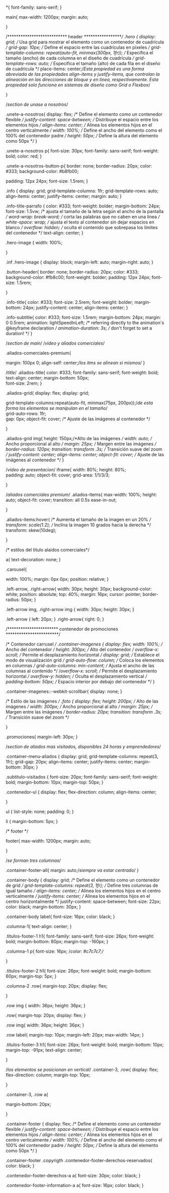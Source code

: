 
*{
  font-family: sans-serif;
}


main{
  max-width: 1200px;
  margin: auto;
 

}



/***************************    header      ******************/
.hero {
  display: grid; /* Usa grid para mostrar el elemento como un contenedor de cuadrícula */
  grid-gap: 10px; /* Define el espacio entre las cuadrículas en píxeles */
  grid-template-columns: repeat(auto-fit, minmax(300px, 1fr)); /* Especifica el tamaño (ancho) de cada columna en el diseño de cuadrícula */
  grid-template-rows: auto; /* Especifica el tamaño (alto) de cada fila en el diseño de cuadrícula */
  place-items: center;/*Esta propiedad es una forma abreviada de las propiedades align-items y justify-items, que controlan la alineación en las direcciones de bloque y en línea, respectivamente. Esta propiedad solo funciona en sistemas de diseño como Grid o Flexbox*/
   
}
  

/*section de unase a nosotros*/

.unete-a-nosotros{
  display: flex; /* Define el elemento como un contenedor flexible */ 
  justify-content: space-between; /* Distribuye el espacio entre los elementos hijos */ 
  align-items: center; /* Alinea los elementos hijos en el centro verticalmente */ 
  width: 100%; /* Define el ancho del elemento como el 100% del contenedor padre */ 
  height: 50px; /* Define la altura del elemento como 50px */ 
}

.unete-a-nosotros p{
  font-size: 30px;
  font-family: sans-serif;
  font-weight: bold;
  color: red;
}


.unete-a-nosotros-button-p{
  border: none;
  border-radius: 20px;
  color: #333;
  background-color: #b8fb00;
  
  padding: 12px 24px;
  font-size: 1.5rem;
}

.info {
  display: grid;
  grid-template-columns: 1fr;
  grid-template-rows: auto;
  align-items: center;
  justify-items: center;
  margin: auto;
}
  
.info-title-parrafo {
  color: #333;
  font-weight: bolder;
  margin-bottom: 24px; 
  font-size: 1.5vw; /* ajusta el tamaño de la letra según el ancho de la pantalla */
  word-wrap: break-word; /* corta las palabras que no caben en una línea */
  white-space: wrap; /* ajusta el texto al contenedor sin dejar espacios en blanco */
  overflow: hidden; /* oculta el contenido que sobrepasa los límites del contenedor */
  text-align: center;
}






.hero-image {
  width: 100%;
 
}

.inf .hero-image {
  display: block;
  margin-left: auto;
  margin-right: auto;
}
 

.button-header{
  border: none;
  border-radius: 20px;
  color: #333;
  background-color: #fb8c00;
  font-weight: bolder;
  padding: 12px 24px;
  font-size: 1.5rem;
    
}



.info-title{
  color: #333;
  font-size: 2.5rem;
  font-weight: bolder;
  margin-bottom: 24px;
  justify-content: center;
  align-items: center;
}

.info-subtitle{
  color: #333;
  font-size: 1.5rem;
  margin-bottom: 24px;
  margin: 0 0.5rem;
  animation: lightSpeedInLeft; /* referring directly to the animation's @keyframe declaration */
  animation-duration: 3s; /* don't forget to set a duration! */
}




/*section de main*/
/*video y aliados comerciales*/



.aliados-comerciales-premium{

  margin: 100px 0;
  align-self: center;/*los itms se alinean si mismos*/
}

/*title*/
.aliados-title{
  color: #333;
  font-family: sans-serif;
  font-weight: bold;
  text-align: center;
  margin-bottom: 50px;  
  font-size: 2rem;
}

.aliados-grid{
  display: flex;
  display: grid;
      
  grid-template-columns:repeat(auto-fit, minmax(75px, 200px));/*de esta forma los elementos se manipulan en el tamaño*/    
  grid-auto-rows: 1fr;     
  gap: 0px;
  object-fit: cover; /* Ajuste de las imágenes al contenedor */ 
  
}

.aliados-grid img{ 
  height: 150px;/*Alto de las imágenes */ 
  width: auto; /* Ancho proporcional al alto */
  margin: 25px; /* Margen entre las imágenes */
  border-radius: 120px; 
  transition: transform .3s; /* Transición suave del zoom */ 
  justify-content: center; 
  align-items: center; 
  object-fit: cover; /* Ajuste de las imágenes al contenedor */ 
}


/*video de presentacion*/
iframe{
  width: 80%;
  height: 80%;  
  padding: auto;
  object-fit: cover;
  grid-area: 1/1/3/3;
    
}

/*aliados comerciales premium*/
.aliados-items{
  max-width: 100%;
  height: auto;
  object-fit: cover; 
  transition: all 0.5s ease-in-out;
    
}

.aliados-items:hover{
  /* Aumenta el tamaño de la imagen en un 20% */
  transform: scale(1.2);
  /* Inclina la imagen 10 grados hacia la derecha */
  transform: skew(10deg);
    
}

/*              estilos del titulo alaidos comerciales*/



a{
  text-decoration: none;
}

.carousel{
 
  width: 100%;
  margin: 0px 0px;
  position: relative;
}

.left-arrow, .right-arrow{
  width: 30px;
  height: 30px;
  background-color: white;
  position: absolute;
  top: 40%;
  margin: 16px;
  cursor: pointer;
  border-radius: 50px;
}

.left-arrow img, .right-arrow img {
  width: 30px;
  height: 30px;
}

.left-arrow {
  left: 20px;
}
.right-arrow{
  right: 0;
}




/***********************     contenedor de promociones           ************************/

/* Contenedor carrusel */
.container-imagenes { 
  display: flex;
  width: 100%; /* Ancho del contenedor */ 
  height: 300px; /* Alto del contenedor */ 
  overflow-x: scroll; /* Permite el desplazamiento horizontal */
  display: grid; /* Establece el modo de visualización grid */ 
  grid-auto-flow: column; /* Coloca los elementos en columnas */ 
  grid-auto-columns: min-content; /* Ajusta el ancho de las columnas al contenido */ 
  /*overflow-x: scroll; /* Permite el desplazamiento horizontal */ 
  overflow-y: hidden; /* Oculta el desplazamiento vertical */ 
  padding-bottom: 50px; /* Espacio interior por debajo del contenedor */
}

.container-imagenes::-webkit-scrollbar{
  display: none;
}



/* Estilo de las imágenes */
.foto {
  display: flex;
  height: 200px; /* Alto de las imágenes */
  width: 300px; /* Ancho proporcional al alto */
  margin: 25px; /* Margen entre las imágenes */
  border-radius: 20px;
  transition: transform .3s; /* Transición suave del zoom */

}

.promociones{
  margin-left: 30px;
}





/*section de aliados mas visitados, disponibles 24 horas y emprendedores*/

.container-menu-aliados {
  display: grid;
  grid-template-columns: repeat(3, 1fr);
  grid-gap: 20px;
  align-items: center;
  justify-items: center;
  margin-bottom: 30px;
}

.subtitulo-visitados  {
  font-size: 20px;
  font-family: sans-serif;
  font-weight: bold;
  margin-bottom: 10px;
  margin-top: 50px;
}



.contenedor-ul {
  display: flex;
  flex-direction: column;
  align-items: center;
 
}

ul {
  list-style: none;
  padding: 0;
}

li {
  margin-bottom: 5px;
}



/*             footer          */

footer{
  max-width: 1200px;
  margin: auto;
 

}



/*se forman tres columnas*/

.container-footer-all{
  margin: auto;/*siempre va estar centrado*/
}

.container-body {
  display: grid;  /* Define el elemento como un contenedor de grid */
  grid-template-columns: repeat(3, 1fr); /* Define tres columnas de igual tamaño */
  align-items: center; /* Alinea los elementos hijos en el centro verticalmente */
  justify-items: center; /* Alinea los elementos hijos en el centro horizontalmente */
  justify-content: space-between;
  font-size: 22px;
  color: black;
  margin-bottom: 30px;
}

.container-body label{
  font-size: 16px;
  color: black;
}

.columna-1{
  text-align: center;
}

.titulos-footer-1  h1{
  font-family: sans-serif;
  font-size: 26px;
  font-weight: bold;
  margin-bottom: 80px;
  margin-top: -160px;
}

.columna-1 p{
  font-size: 16px;
  /*color: #c7c7c7;*/
 
}




.titulos-footer-2  h1{
  font-size: 26px;
  font-weight: bold;
  margin-bottom: 60px;
  margin-top: 5px;
}

.columna-2 .row{
  margin-top: 20px;
  display: flex;

}


.row img {
  width: 36px;
  height: 36px;
}


.row{
  margin-top: 20px;
  display: flex;
}

.row img{
  width: 36px;
  height: 36px;
}

.row label{
  margin-top: 10px;
  margin-left: 20px;
  max-width: 14px;
}



.titulos-footer-3  h1{
  font-size: 26px;
  font-weight: bold;
  margin-bottom: 10px;
  margin-top: -91px;
  text-align: center;

}


/*los elementos se posicionan en vertical*/
.container-3, .row{
  display: flex;
  flex-direction: column; 
  margin-top: 10px;
  
  
}

.container-3, .row a{
   
  margin-bottom: 20px;
  
  
}









.container-footer { 
  display: flex; /* Define el elemento como un contenedor flexible */ 
  justify-content: space-between; /* Distribuye el espacio entre los elementos hijos */ 
  align-items: center; /* Alinea los elementos hijos en el centro verticalmente */ 
  width: 100%; /* Define el ancho del elemento como el 100% del contenedor padre */ 
  height: 50px; /* Define la altura del elemento como 50px */ 
}



.container-footer .copyrigth .contenedor-footer-derechos-reservados{
  color: black;
}

.contenedor-footer-derechos-a a{
  font-size: 30px;
  color: black;
}

.contenedor-footer-information-a a{
  font-size: 16px;
  color: black;
}







